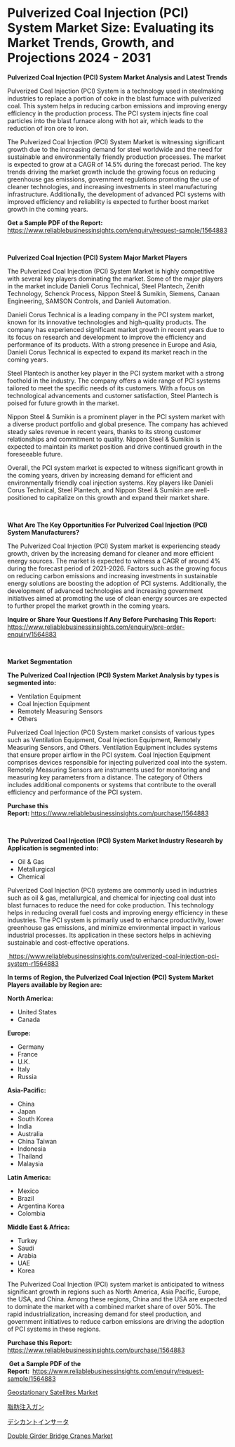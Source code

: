 <p><h1>Pulverized Coal Injection (PCI) System Market Size: Evaluating its Market Trends, Growth, and Projections 2024 - 2031</h1></p><p><strong>Pulverized Coal Injection (PCI) System Market Analysis and Latest Trends</strong></p>
<p><p>Pulverized Coal Injection (PCI) System is a technology used in steelmaking industries to replace a portion of coke in the blast furnace with pulverized coal. This system helps in reducing carbon emissions and improving energy efficiency in the production process. The PCI system injects fine coal particles into the blast furnace along with hot air, which leads to the reduction of iron ore to iron. </p><p>The Pulverized Coal Injection (PCI) System Market is witnessing significant growth due to the increasing demand for steel worldwide and the need for sustainable and environmentally friendly production processes. The market is expected to grow at a CAGR of 14.5% during the forecast period. The key trends driving the market growth include the growing focus on reducing greenhouse gas emissions, government regulations promoting the use of cleaner technologies, and increasing investments in steel manufacturing infrastructure. Additionally, the development of advanced PCI systems with improved efficiency and reliability is expected to further boost market growth in the coming years.</p></p>
<p><strong>Get a Sample PDF of the Report:&nbsp;</strong> <a href="https://www.reliablebusinessinsights.com/enquiry/request-sample/1564883">https://www.reliablebusinessinsights.com/enquiry/request-sample/1564883</a></p>
<p>&nbsp;</p>
<p><strong>Pulverized Coal Injection (PCI) System Major Market Players</strong></p>
<p><p>The Pulverized Coal Injection (PCI) System Market is highly competitive with several key players dominating the market. Some of the major players in the market include Danieli Corus Technical, Steel Plantech, Zenith Technology, Schenck Process, Nippon Steel & Sumikin, Siemens, Canaan Engineering, SAMSON Controls, and Danieli Automation.</p><p>Danieli Corus Technical is a leading company in the PCI system market, known for its innovative technologies and high-quality products. The company has experienced significant market growth in recent years due to its focus on research and development to improve the efficiency and performance of its products. With a strong presence in Europe and Asia, Danieli Corus Technical is expected to expand its market reach in the coming years.</p><p>Steel Plantech is another key player in the PCI system market with a strong foothold in the industry. The company offers a wide range of PCI systems tailored to meet the specific needs of its customers. With a focus on technological advancements and customer satisfaction, Steel Plantech is poised for future growth in the market.</p><p>Nippon Steel & Sumikin is a prominent player in the PCI system market with a diverse product portfolio and global presence. The company has achieved steady sales revenue in recent years, thanks to its strong customer relationships and commitment to quality. Nippon Steel & Sumikin is expected to maintain its market position and drive continued growth in the foreseeable future.</p><p>Overall, the PCI system market is expected to witness significant growth in the coming years, driven by increasing demand for efficient and environmentally friendly coal injection systems. Key players like Danieli Corus Technical, Steel Plantech, and Nippon Steel & Sumikin are well-positioned to capitalize on this growth and expand their market share.</p></p>
<p>&nbsp;</p>
<p><strong>What Are The Key Opportunities For Pulverized Coal Injection (PCI) System Manufacturers?</strong></p>
<p><p>The Pulverized Coal Injection (PCI) System market is experiencing steady growth, driven by the increasing demand for cleaner and more efficient energy sources. The market is expected to witness a CAGR of around 4% during the forecast period of 2021-2026. Factors such as the growing focus on reducing carbon emissions and increasing investments in sustainable energy solutions are boosting the adoption of PCI systems. Additionally, the development of advanced technologies and increasing government initiatives aimed at promoting the use of clean energy sources are expected to further propel the market growth in the coming years.</p></p>
<p><strong>Inquire or Share Your Questions If Any Before Purchasing This Report:</strong> <a href="https://www.reliablebusinessinsights.com/enquiry/pre-order-enquiry/1564883">https://www.reliablebusinessinsights.com/enquiry/pre-order-enquiry/1564883</a></p>
<p>&nbsp;</p>
<p><strong>Market Segmentation</strong></p>
<p><strong>The Pulverized Coal Injection (PCI) System Market Analysis by types is segmented into:</strong></p>
<p><ul><li>Ventilation Equipment</li><li>Coal Injection Equipment</li><li>Remotely Measuring Sensors</li><li>Others</li></ul></p>
<p><p>Pulverized Coal Injection (PCI) System market consists of various types such as Ventilation Equipment, Coal Injection Equipment, Remotely Measuring Sensors, and Others. Ventilation Equipment includes systems that ensure proper airflow in the PCI system. Coal Injection Equipment comprises devices responsible for injecting pulverized coal into the system. Remotely Measuring Sensors are instruments used for monitoring and measuring key parameters from a distance. The category of Others includes additional components or systems that contribute to the overall efficiency and performance of the PCI system.</p></p>
<p><strong>Purchase this Report:&nbsp;</strong><a href="https://www.reliablebusinessinsights.com/purchase/1564883">https://www.reliablebusinessinsights.com/purchase/1564883</a></p>
<p>&nbsp;</p>
<p><strong>The Pulverized Coal Injection (PCI) System Market Industry Research by Application is segmented into:</strong></p>
<p><ul><li>Oil & Gas</li><li>Metallurgical</li><li>Chemical</li></ul></p>
<p><p>Pulverized Coal Injection (PCI) systems are commonly used in industries such as oil & gas, metallurgical, and chemical for injecting coal dust into blast furnaces to reduce the need for coke production. This technology helps in reducing overall fuel costs and improving energy efficiency in these industries. The PCI system is primarily used to enhance productivity, lower greenhouse gas emissions, and minimize environmental impact in various industrial processes. Its application in these sectors helps in achieving sustainable and cost-effective operations.</p></p>
<p><a href="https://www.reliablebusinessinsights.com/pulverized-coal-injection-pci-system-r1564883">&nbsp;https://www.reliablebusinessinsights.com/pulverized-coal-injection-pci-system-r1564883</a></p>
<p><strong>In terms of Region, the Pulverized Coal Injection (PCI) System Market Players available by Region are:</strong></p>
<p>
    <p> <strong> North America: </strong>
        <ul>
            <li>United States</li>
            <li>Canada</li>
        </ul>
        </p> 
    <p> <strong> Europe: </strong>
        <ul>
            <li>Germany</li>
            <li>France</li>
            <li>U.K.</li>
            <li>Italy</li>
            <li>Russia</li>
        </ul>
        </p> 
    <p> <strong> Asia-Pacific: </strong>
        <ul>
            <li>China</li>
            <li>Japan</li>
            <li>South Korea</li>
            <li>India</li>
            <li>Australia</li>
            <li>China Taiwan</li>
            <li>Indonesia</li>
            <li>Thailand</li>
            <li>Malaysia</li>
        </ul>
        </p> 
    <p> <strong> Latin America: </strong>
        <ul>
            <li>Mexico</li>
            <li>Brazil</li>
            <li>Argentina Korea</li>
            <li>Colombia</li>
        </ul>
        </p> 
    <p> <strong> Middle East & Africa: </strong>
        <ul>
            <li>Turkey</li>
            <li>Saudi</li>
            <li>Arabia</li>
            <li>UAE</li>
            <li>Korea</li>
        </ul>
    </p>
    </p>
<p><p>The Pulverized Coal Injection (PCI) system market is anticipated to witness significant growth in regions such as North America, Asia Pacific, Europe, the USA, and China. Among these regions, China and the USA are expected to dominate the market with a combined market share of over 50%. The rapid industrialization, increasing demand for steel production, and government initiatives to reduce carbon emissions are driving the adoption of PCI systems in these regions.</p></p>
<p><strong>Purchase this Report: </strong><a href="https://www.reliablebusinessinsights.com/purchase/1564883">https://www.reliablebusinessinsights.com/purchase/1564883</a></p>
<p>&nbsp;<strong>Get a Sample PDF of the Report:&nbsp;&nbsp;</strong><a href="https://www.reliablebusinessinsights.com/enquiry/request-sample/1564883">https://www.reliablebusinessinsights.com/enquiry/request-sample/1564883</a></p>
<p><strong></strong></p>
<p><p><a href="https://github.com/RickHolmes3/Market-Research-Report-List-5/blob/main/geostationary-satellites-market.md">Geostationary Satellites Market</a></p><p><a href="https://github.com/LuzHills1972/Market-Research-Report-List-1/blob/main/8284977161809.md">脂肪注入ガン</a></p><p><a href="https://github.com/kegley4963/Market-Research-Report-List-2/blob/main/4947156161808.md">デシカントインサータ</a></p><p><a href="https://github.com/ikahanika44/Market-Research-Report-List-1/blob/main/double-girder-bridge-cranes-market.md">Double Girder Bridge Cranes Market</a></p></p>